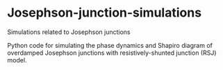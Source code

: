 # Josephson-junction-simulations
Simulations related to Josephson junctions


Python code for simulating the phase dynamics and Shapiro diagram of overdamped Josephson junctions with resistively-shunted junction (RSJ) model.
